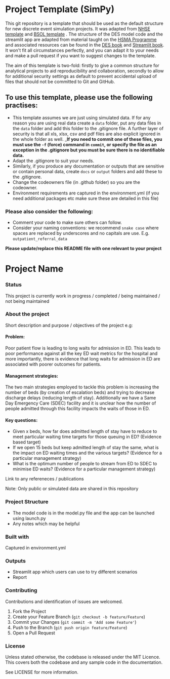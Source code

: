 # Project Template (SimPy)

This git repository is a template that should be used as the default structure for new discrete event simulation projects. It was adapted from [NHSE template](https://github.com/nhsengland/nhse-repository-template/tree/main) and [BSOL template](https://github.com/Birmingham-and-Solihull-ICS/BSOLproject) . The structure of the DES model code and the streamlit app are adapted from material taught on the [HSMA Programme](https://hsma.co.uk/) and associated resources can be found in the [DES book](https://des.hsma.co.uk/) and [Streamlit book](https://webapps.hsma.co.uk/). It won't fit all circumstances perfectly, and you can adapt it to your needs and make a pull request if you want to suggest changes to the template.

The aim of this template is two-fold: firstly to give a common structure for analytical projects to aid
reproducibility and collaboration, secondly to allow for additional security settings as default to prevent accidental upload of files that should not be committed to Git and GitHub.

## To use this template, please use the following practises:

* This template assumes we are just using simulated data. If for any reason you are using real data create a `data` folder, put any data files in the `data` folder and add this folder to the .gitignore file.  A further layer of security is that all xls, xlsx, csv and pdf files are also explicit ignored in the whole folder as well.  ___If you need to commit one of these files, you must use the `-f` (force) command in `commit`, or specify the file as an exception in the .gitignore but you must be sure there is no identifiable data.__
* Adapt the .gitignore to suit your needs.
* Similarly, if you produce any documentation or outputs that are sensitive or contain personal data, create `docs` or `output` folders and add these to the .gitignore.
* Change the codeowners file (in .github folder) so you are the codeowner.
* Environment requirements are captured in the environment.yml (if you need additional packages etc make sure these are detailed in this file)

### Please also consider the following:
* Comment your code to make sure others can follow.
* Consider your naming conventions: we recommend `snake case` where spaces are replaced by underscores and no capitals are use. E.g. `outpatient_referral_data`

__Please update/replace this README file with one relevant to your project__

# Project Name

### Status
This project is currently work in progress / completed / being maintained / not being maintained

### About the project
Short description and purpose / objectives of the project e.g:

#### Problem: 
Poor patient flow is leading to long waits for admission in ED. This leads to poor performance against all the key ED wait metrics for the hospital and more importantly, there is evidence that long waits for admission in ED are associated with poorer outcomes for patients.
#### Management strategies: 
The two main strategies employed to tackle this problem is increasing the number of beds (by creation of escalation beds) and trying to decrease discharge delays (reducing length of stay). Additionally we have a Same Day Emergency Care (SDEC) facility and it is unclear how the number of people admitted through this facility impacts the waits of those in ED.
#### Key questions:
* Given x beds, how far does admitted length of stay have to reduce to meet particular waiting time targets for those queuing in ED? (Evidence based target)
* If we open 15 beds but keep admitted length of stay the same, what is the impact on ED waiting times and the various targets? (Evidence for a particular management strategy)
* What is the optimum number of people to stream from ED to SDEC to minimise ED waits? (Evidence for a particular management strategy)

Link to any refereneces / publications

Note: Only public or simulated data are shared in this repository

### Project Structure

* The model code is in the model.py file and the app can be launched using launch.py
* Any notes which may be helpful

### Built with
Captured in environment.yml

### Outputs
* Streamlit app which users can use to try different scenarios
* Report

### Contributing
Contributions and identification of issues are welcomed.

1. Fork the Project
2. Create your Feature Branch (`git checkout -b feature/Feature`)
3. Commit your Changes (`git commit -m 'Add some Feature'`)
4. Push to the Branch (`git push origin feature/Feature`)
5. Open a Pull Request

### License
Unless stated otherwise, the codebase is released under the MIT Licence. This covers both the codebase and any sample code in the documentation.

See LICENSE for more information.

